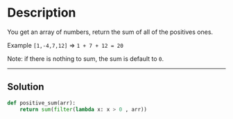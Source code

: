 # Description

You get an array of numbers, return the sum of all of the positives ones.

Example `[1,-4,7,12]` => `1 + 7 + 12 = 20`

Note: if there is nothing to sum, the sum is default to `0`.

---

## Solution

```py
def positive_sum(arr):
    return sum(filter(lambda x: x > 0 , arr))
```
